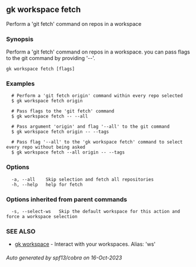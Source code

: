 ## gk workspace fetch

Perform a 'git fetch' command on repos in a workspace

### Synopsis

Perform a 'git fetch' command on repos in a workspace. you can pass flags to the git command by providing '--'.

```
gk workspace fetch [flags]
```

### Examples

```
  # Perform a 'git fetch origin' command within every repo selected
  $ gk workspace fetch origin

  # Pass flags to the 'git fetch' command
  $ gk workspace fetch -- --all

  # Pass argument 'origin' and flag '--all' to the git command
  $ gk workspace fetch origin -- --tags

  # Pass flag '--all' to the 'gk workspace fetch' command to select every repo without being asked
  $ gk workspace fetch --all origin -- --tags
```

### Options

```
  -a, --all    Skip selection and fetch all repositories
  -h, --help   help for fetch
```

### Options inherited from parent commands

```
  -s, --select-ws   Skip the default workspace for this action and force a workspace selection
```

### SEE ALSO

* [gk workspace](gk_workspace.md)	 - Interact with your workspaces. Alias: 'ws'

###### Auto generated by spf13/cobra on 16-Oct-2023
